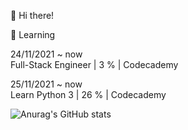 👋 Hi there!

🌱 Learning

24/11/2021 ~ now <br />
Full-Stack Engineer | 3 % | Codecademy

25/11/2021 ~ now <br />
Learn Python 3 | 26 % | Codecademy

![Anurag's GitHub stats](https://github-readme-stats.vercel.app/api?username=Hyunu02&show_icons=true&theme=tokyonight)

<!--
**Hyunu02/Hyunu02** is a ✨ _special_ ✨ repository because its `README.md` (this file) appears on your GitHub profile.

Here are some ideas to get you started:

- 🔭 I’m currently working on ...
- 🌱 I’m currently learning ...
- 👯 I’m looking to collaborate on ...
- 🤔 I’m looking for help with ...
- 💬 Ask me about ...
- 📫 How to reach me: ...
- 😄 Pronouns: ...
- ⚡ Fun fact: ...
-->
